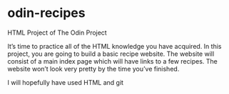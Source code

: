 # odin-recipes
HTML Project of The Odin Project

It’s time to practice all of the HTML knowledge you have acquired. In this project, you are going to build a basic recipe website.
The website will consist of a main index page which will have links to a few recipes. The website won’t look very pretty by the time you’ve finished. 

I will hopefully have used HTML and git